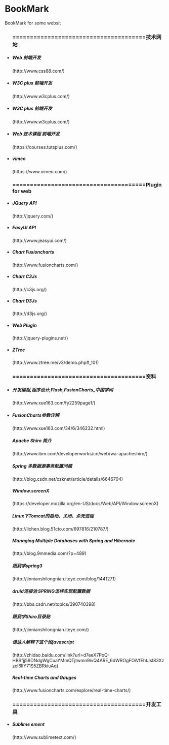 BookMark
========

BookMark for some websit
<ul> <h3>======================================技术网站</h3>
  <li>
    <h5>Web 前端开发</h5>
  </li>(http://www.css88.com/)
  <li>
    <h5>W3C plus 前端开发</h5>(http://www.w3cplus.com/)
  </li>
   <li>
    <h5>W3C plus 前端开发</h5>(http://www.w3cplus.com/)
  </li>
  <li>
    <h5>Web 技术课程 前端开发</h5>
      (https://courses.tutsplus.com/)
  </li>
  <li>
    <h5>vimeo</h5>
      (https://www.vimeo.com/)
  </li>
</ul>
<ul> <h3>======================================Plugin for web</h3>
<li>
    <h5>JQuery API</h5>
      (http://jquery.com/)
  </li>
  <li>
    <h5>EasyUI API</h5>
      (http://www.jeasyui.com/)
  </li>
  <li>
    <h5>Chart Fusioncharts</h5>
        (http://www.fusioncharts.com/)
  </li>
  <li>
    <h5>Chart C3Js</h5>
      (http://c3js.org/)
  </li>
  <li>
    <h5>Chart D3Js</h5>
      (http://d3js.org/)
  </li>
  <li>
    <h5>Web Plugin</h5>
    (http://jquery-plugins.net/)
  </li>
  <li>
    <h5>ZTree</h5>
    (http://www.ztree.me/v3/demo.php#_101)
  </li>
</ul>
<ul> <h3>======================================资料</h3>
 <li>
    <h5>开发编程,程序设计,Flash,FusionCharts_中国学网</h5>
    (http://www.xue163.com/fy2259page1/)
  </li>
  <li>
    <h5>FusionCharts参数详解</h5>
    (http://www.xue163.com/34/6/346232.html)
  </li>
    <h5>Apache Shiro 简介</h5>
    (http://www.ibm.com/developerworks/cn/web/wa-apacheshiro/)
  </li>
   </li>
    <h5>Spring 多数据源事务配置问题 </h5>
    (http://blog.csdn.net/xzknet/article/details/6646704)
  </li>
  </li>
    <h5>Window.screenX </h5>
    (https://developer.mozilla.org/en-US/docs/Web/API/Window.screenX)
  </li>
  </li>
    <h5> Linux下Tomcat的启动、关闭、杀死进程 </h5>
    (http://lichen.blog.51cto.com/697816/210787/)
  </li>
  </li>
    <h5> Managing Multiple Databases with Spring and Hibernate</h5>
    (http://blog.9mmedia.com/?p=489)
  </li>
  </li>
    <h5> 跟我学spring3</h5>
    (http://jinnianshilongnian.iteye.com/blog/1441271)
  </li>
  </li>
    <h5> druid连接池 SPRING怎样实现配置数据</h5>
    (http://bbs.csdn.net/topics/390740398)
  </li>
  </li>
    <h5>  跟我学Shiro目录贴</h5>
    (http://jinnianshilongnian.iteye.com/)
  </li>
  </li>
    <h5> 请达人解释下这个段javascript</h5>
    (http://zhidao.baidu.com/link?url=d7eeX7PoQ-HBSfjj59DNdgWgCuaYMmQTjtwmn9ivQ4ARE_6dWROgFOiVfEhtJsI83Xzzel6lIY71S5ZBRkiuAq)
  </li>
  </li>
    <h5> Real-time Charts and Gauges</h5>
    (http://www.fusioncharts.com/explore/real-time-charts/)
  </li>

</ul>
<ul> <h3>======================================开发工具</h3>
 <li>
    <h5>Sublime  ement</h5>
    (http://www.sublimetext.com/)
  </li>

</ul>

